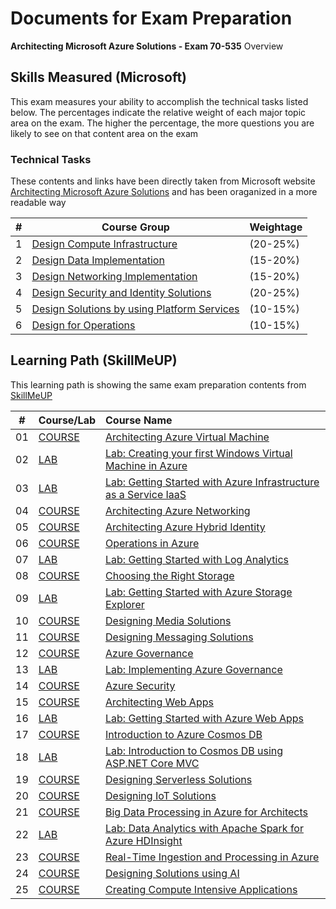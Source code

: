 # Documents for Exam Preparation

**Architecting Microsoft Azure Solutions - Exam 70-535** Overview

## Skills Measured  (Microsoft)

This exam measures your ability to accomplish the technical tasks listed below. The percentages indicate the relative weight of each major topic area on the exam. The higher the percentage, the more questions you are likely to see on that content area on the exam

### Technical Tasks

These contents and links have been directly taken from Microsoft website [Architecting Microsoft Azure Solutions](https://www.microsoft.com/en-us/learning/exam-70-535.aspx) and has been oraganized in a more readable way

| #  | Course Group                                                                    | Weightage    |
| -- | --------------------------------------------------------------------------------|:-------------|
| 1  | [Design Compute Infrastructure](exam-70-535/compute-infra.md)                   | (20-25%)     |
| 2  | [Design Data Implementation](exam-70-535/data-impl.md)                          | (15-20%)     |
| 3  | [Design Networking Implementation](exam-70-535/network-impl.md)                 | (15-20%)     |
| 4  | [Design Security and Identity Solutions](exam-70-535/security-identity.md)      | (20-25%)     |
| 5  | [Design Solutions by using Platform Services](exam-70-535/platform-services.md) | (10-15%)     |
| 6  | [Design for Operations](exam-70-535/operations.md)                              | (10-15%)     |

## Learning Path (SkillMeUP)

This learning path is showing the same exam preparation contents from [SkillMeUP](https://skillmeup.com/course/bypath/architecting-azure-solutions-70-535)

| #  | Course/Lab    | Course Name                                                        |
| -- | --------------|:-------------------------------------------------------------------|
| 01 | [COURSE](https://skillmeup.com/courses/player/architecting-azure-virtual-machines) | [Architecting Azure Virtual Machine](https://skillmeup.com/courses/player/architecting-azure-virtual-machines) |
| 02 | [LAB](https://skillmeup.com/labs/player/getting-started-with-virtual-machines-windows) | [Lab: Creating your first Windows Virtual Machine in Azure](https://skillmeup.com/courses/player/getting-started-with-virtual-machines-windows) |
| 03 | [LAB](https://skillmeup.com/labs/player/lab-getting-started-iaas) | [Lab: Getting Started with Azure Infrastructure as a Service IaaS](https://skillmeup.com/courses/player/lab-getting-started-iaas) |
| 04 | [COURSE](https://skillmeup.com/courses/player/architecting-azure-networking) | [Architecting Azure Networking](https://skillmeup.com/courses/player/architecting-azure-networking) |
| 05 | [COURSE](https://skillmeup.com/courses/player/architecting-azure-hybrid-identity) | [Architecting Azure Hybrid Identity](https://skillmeup.com/courses/player/architecting-azure-hybrid-identity) |
| 06 | [COURSE](https://skillmeup.com/courses/player/operations-in-azure) | [Operations in Azure](https://skillmeup.com/courses/player/operations-in-azure) |
| 07 | [LAB](https://skillmeup.com/labs/player/getting-started-oms-hol) | [Lab: Getting Started with Log Analytics](https://skillmeup.com/courses/player/getting-started-oms-hol) |
| 08 | [COURSE](https://skillmeup.com/courses/player/choosing-the-right-storage) | [Choosing the Right Storage](https://skillmeup.com/courses/player/choosing-the-right-storage) |
| 09 | [LAB](https://skillmeup.com/labs/player/getting-started-azure-storage-explorer-hol) | [Lab: Getting Started with Azure Storage Explorer](https://skillmeup.com/courses/player/getting-started-azure-storage-explorer-hol) |
| 10 | [COURSE](https://skillmeup.com/courses/player/designing-media-solutions) | [Designing Media Solutions](https://skillmeup.com/courses/player/designing-media-solutions) |
| 11 | [COURSE](https://skillmeup.com/courses/player/designing-messaging-solutions) | [Designing Messaging Solutions](https://skillmeup.com/courses/player/designing-messaging-solutions) |
| 12 | [COURSE](https://skillmeup.com/courses/player/implementing-azure-governance) | [Azure Governance](https://skillmeup.com/courses/player/implementing-azure-governance) |
| 13 | [LAB](https://skillmeup.com/labs/player/implementing-azure-governance-hol)    | [Lab: Implementing Azure Governance](https://skillmeup.com/courses/player/implementing-azure-governance-hol) |
| 14 | [COURSE](https://skillmeup.com/courses/player/azure-security) | [Azure Security](https://skillmeup.com/courses/player/azure-security) |
| 15 | [COURSE](https://skillmeup.com/courses/player/architecting-web-apps) | [Architecting Web Apps](https://skillmeup.com/courses/player/architecting-web-apps) |
| 16 | [LAB](https://skillmeup.com/labs/player/lab-getting-started-azure-web-apps)    | [Lab: Getting Started with Azure Web Apps](https://skillmeup.com/courses/player/lab-getting-started-azure-web-apps) |
| 17 | [COURSE](https://skillmeup.com/courses/player/introduction-to-azure-cosmos-db) | [Introduction to Azure Cosmos DB](https://skillmeup.com/courses/player/introduction-to-azure-cosmos-db) |
| 18 | [LAB](https://skillmeup.com/labs/player/introduction-cosmo-db-with-aspnet-hol)    | [Lab: Introduction to Cosmos DB using ASP.NET Core MVC](https://skillmeup.com/courses/player/introduction-cosmo-db-with-aspnet-hol) |
| 19 | [COURSE](https://skillmeup.com/courses/player/designing-serverless-solutions) | [Designing Serverless Solutions](https://skillmeup.com/courses/player/designing-serverless-solutions) |
| 20 | [COURSE](https://skillmeup.com/courses/player/designing-iot-solutions) | [Designing IoT Solutions](https://skillmeup.com/courses/player/designing-iot-solutions) |
| 21 | [COURSE](https://skillmeup.com/courses/player/big-data-processing-in-azure-for-architects) | [Big Data Processing in Azure for Architects](https://skillmeup.com/courses/player/big-data-processing-in-azure-for-architects) |
| 22 | [LAB](https://skillmeup.com/labs/player/data-analytics-apache-spark-azure-hd-insight-hol)    | [Lab: Data Analytics with Apache Spark for Azure HDInsight](https://skillmeup.com/courses/player/data-analytics-apache-spark-azure-hd-insight-hol) |
| 23 | [COURSE](https://skillmeup.com/courses/player/real-time-ingestion-processing-in-azure) | [Real-Time Ingestion and Processing in Azure](https://skillmeup.com/courses/player/real-time-ingestion-processing-in-azure) |
| 24 | [COURSE](https://skillmeup.com/courses/player/design-solutions-ai) | [Designing Solutions using AI](https://skillmeup.com/courses/player/design-solutions-ai) |
| 25 | [COURSE](https://skillmeup.com/courses/player/creating-compute-intensive-applications) | [Creating Compute Intensive Applications](https://skillmeup.com/courses/player/creating-compute-intensive-applications) |
